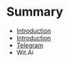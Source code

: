 # Summary

* [Introduction](README.md)
* [Introduction](documentation/Introduction.md)
* [Telegram](documentation/Telegram.md)
* Wit.Ai

